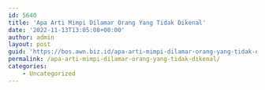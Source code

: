 ```yaml
---
id: 5640
title: 'Apa Arti Mimpi Dilamar Orang Yang Tidak Dikenal'
date: '2022-11-13T13:05:08+00:00'
author: admin
layout: post
guid: 'https://bos.awn.biz.id/apa-arti-mimpi-dilamar-orang-yang-tidak-dikenal/'
permalink: /apa-arti-mimpi-dilamar-orang-yang-tidak-dikenal/
categories:
    - Uncategorized
---
```


